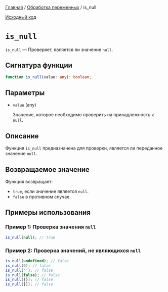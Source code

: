 [Главная](../../README.md) / [Обработка переменных](../variables.md) / is_null

[Исходный код](../../src/variables/is_null.mjs)

# `is_null`

`is_null` &mdash; Проверяет, является ли значение `null`.

## Сигнатура функции

```ts
function is_null(value: any): boolean;
```

## Параметры

-   `value` (any)

    Значение, которое необходимо проверить на принадлежность к `null`.

## Описание

Функция `is_null` предназначена для проверки, является ли переданное значение `null`.

## Возвращаемое значение

Функция возвращает:

-   `true`, если значение является `null`.
-   `false` в противном случае.

## Примеры использования

### Пример 1: Проверка значения `null`

```js
is_null(null); // true
```

### Пример 2: Проверка значений, не являющихся `null`

```js
is_null(undefined); // false
is_null(0); // false
is_null(''); // false
is_null(false); // false
is_null({}); // false
is_null([]); // false
```
